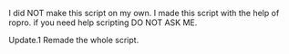   I did  NOT make this script on my  own. I made this script with the help of ropro. if you need help scripting   DO NOT ASK ME.

Update.1 Remade the whole script.
